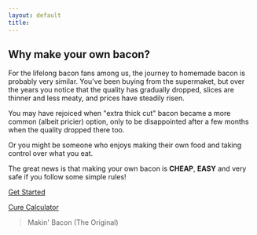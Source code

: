 ```yaml
---
layout: default
title: 
---
```


<div class="md:flex gap-12 lg:gap-20">

<div>

<h2>Why make your own bacon?</h2>

<p>For the lifelong bacon fans among us, the journey to homemade bacon is probably very similar. You've been buying from the supermaket, but over the years you notice that the quality has gradually dropped, slices are thinner and less meaty, and prices have steadily risen.</p>

<p>You may have rejoiced when "extra thick cut" bacon became a more common (albeit pricier) option, only to be disappointed after a few months when the quality dropped there too.</p>

<p>Or you might be someone who enjoys making their own food and taking control over what you eat.</p>

<p>The great news is that making your own bacon is <strong>CHEAP</strong>, <strong>EASY</strong> and very safe if you follow some simple rules!</p>

<p>
    <a class="bg-maroon-600 text-maroon-50 py-4 px-8 rounded-md uppercase font-medium tracking-wide hover:bg-maroon-700 hover:text-white" href="/the-process">
        Get Started
    </a>
</p>

</div>

<div class="">
    <div class="mb-10">
        <a href="https://digging-dog.vercel.app/" class="block bg-maroon-500 text-maroon-50 text-sm text-center tracking-wide font-medium uppercase border-none rounded-md py-2 hover:text-white hover:bg-maroon-600" target="_blank">
            Cure Calculator
        </a>
    </div>
    <div id="fb-group">
        <div class="fb-group" data-href="https://www.facebook.com/groups/makinbaconworld/" data-width="300" data-show-metadata="true">
        <blockquote cite="https://www.facebook.com/groups/makinbaconworld/" class="fb-xfbml-parse-ignore">Makin&#039; Bacon (The Original)</blockquote></div>
    </div>
</div>

</div>